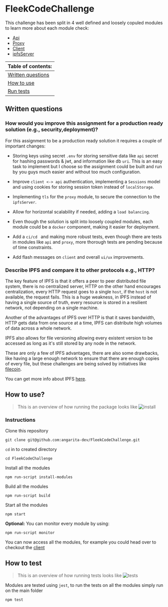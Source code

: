 # FleekCodeChallenge

This challenge has been split in 4 well defined and loosely copuled modules to learn more about each module check:
- [Api](./api/README.md)
- [Proxy](./proxy/README.md)
- [Client](./client/README.md)
- [ipfsServer](./ipfsServer/README.md)


Table of contents:                       |
----------------------                   |
[Written questions](#written-questions)  |
[How to use](#how-to-use)                |
[Run tests](#how-to-test)                |


## Written questions
### How would you improve this assignment for a production ready solution (e.g., security,deployment)?

For this assignment to be a production ready solution it requires a couple of important changes:
- Storing keys using secret `.env` for storing sensitive data like `api` secret for hashing passwords & jwt, and information like db `uri`. This is an easy task to implement but I choose so the assignment could be built and run by you guys much easier and without too much configuration.

- Improve `client <-> api` authentication, implementing a `Sessions` model and using cookies for storing session token instead of `localStorage`.
- Implementing `tls` for the `proxy` module, to secure the connection to the `ipfsServer`.
- Allow for horizontal scalability if needed, adding a `load balancing`.
- Even though the solution is split into loosely coupled modules, each module could be a `docker` component, making it easier for deployment.
- Add a `ci/cd ` and making more robust tests, even though there are tests in modules like `api` and `proxy`, more thorough tests are pending because of time constraints.
- Add flash messages on `client` and overall `ui/ux` improvements.


### Describe IPFS and compare it to other protocols e.g., HTTP?

The key feature of IPFS is that it offers a peer to peer distributed file system, there is no centralized server, HTTP on the other hand encourages centralization, every HTTP request goes to a single `host`, if the `host` is not available, the request fails. This is a huge weakness, in IPFS instead of having a single source of truth, every resource is stored in a resilient network, not depending on a single machine.

Another of the advantages of IPFS over HTTP is that it saves bandwidth, HTTP gets data from one source at a time, IPFS can distribute high volumes of data across a whole network.

IPFS also allows for file versioning allowing every existent version to be accessed as long as it's still stored by any node in the network.

These are only a few of IPFS advantages, there are also some drawbacks, like having a large enough network to ensure that there are enough copies of every file, but these challenges are being solved by initiatives like [filecoin](https://filecoin.io/).


You can get more info about IPFS [here](https://ipfs.io/).


## How to use?
> This is an overview of how running the package looks like
![install](https://i.imgur.com/95nwu07.gif)

### Instructions

Clone this repository 

```
git clone git@github.com:angarita-dev/FleekCodeChallenge.git
```

`cd` in to created directory

```
cd FleekCodeChallenge
```

Install all the modules

```
npm run-script install-modules
```

Build all the modules
```
npm run-script build
```

Start all the modules
```
npm start
```

**Optional:** You can monitor every module by using:

```
npm run-script monitor
```

You can now access all the modules, for example you could head over to checkout the [client](http://localhost:4000/)

## How to test
> This is an overview of how running tests looks like
![tests](https://i.imgur.com/EcIFvOC.gif)

Modules are tested using `jest`, to run the tests on all the modules simply run on the main folder
```
npm test
```
